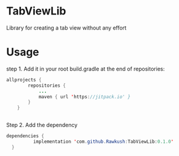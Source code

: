 # TabViewLib

Library for creating a tab view without any effort

# Usage

step 1. Add it in your root build.gradle at the end of repositories:
```java
allprojects {
		repositories {
			...
			maven { url 'https://jitpack.io' }
		}
	}
  
  ``` 
  Step 2. Add the dependency
  ```java
  dependencies {
	        implementation 'com.github.Rawkush:TabViewLib:0.1.0'
	}
 ```
